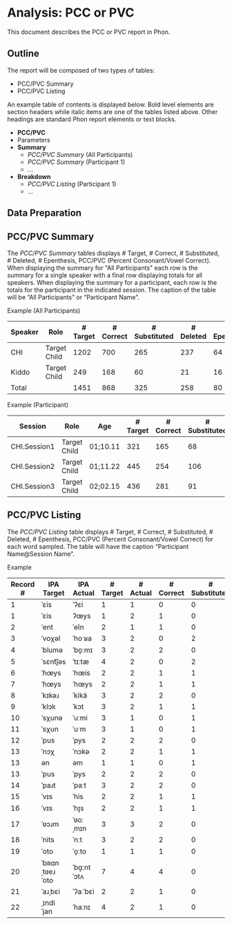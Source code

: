 # Analysis: PCC or PVC

This document describes the PCC or PVC report in Phon.

## Outline

The report will be composed of two types of tables:

 * PCC/PVC Summary
 * PCC/PVC Listing
 
An example table of contents is displayed below. Bold level elements are section headers while italic items are one of the tables listed above.  Other headings are standard Phon report elements or text blocks.

 * **PCC/PVC**
 * Parameters
 * **Summary**
    - *PCC/PVC Summary* (All Participants)
    - *PCC/PVC Summary* (Participant 1)
    - ...
 * **Breakdown**
    - *PCC/PVC Listing* (Participant 1)
    - ...
    
## Data Preparation


    
## PCC/PVC Summary

The *PCC/PVC Summary* tables displays # Target, # Correct, # Substituted, # Deleted, # Epenthesis, PCC/PVC  (Percent Consonant/Vowel Correct).  When displaying the summary for "All Participants" each row is the summary for a single speaker with a final row displaying totals for all speakers. When displaying the summary for a participant, each row is the totals for the participant in the indicated session.  The caption of the table will be “All Participants” or “Participant Name”.

Example (All Participants)

| Speaker | Role | # Target | # Correct | # Substituted | # Deleted | # Epenthesized | PCC |
| --- | --- | --- | --- | --- | --- | --- | --- |
| CHI | Target Child | 1202 | 700 | 265 | 237 | 64 | 55.29 |
| Kiddo | Target Child | 249 | 168 | 60 | 21 | 16 | 63.4 |
| Total |  | 1451 | 868 | 325 | 258 | 80 | 56.69 |

Example (Participant)

| Session | Role | Age | # Target | # Correct | # Substituted | # Deleted | # Epenthesized | PCC |
| --- | --- | --- | --- | --- | --- | --- | --- | --- |
| CHI.Session1 | Target Child | 01;10.11 | 321 | 165 | 68 | 88 | 17 | 48.82 |
| CHI.Session2 | Target Child | 01;11.22 | 445 | 254 | 106 | 85 | 30 | 53.47 |
| CHI.Session3 | Target Child | 02;02.15 | 436 | 281 | 91 | 64 | 17 | 62.03 |

## PCC/PVC Listing

The *PCC/PVC Listing* table displays # Target, # Correct, # Substituted, # Deleted, # Epenthesis, PCC/PVC  (Percent Consonant/Vowel Correct) for each word sampled.  The table will have the caption “Participant Name@Session Name”.

Example

| Record # | IPA Target | IPA Actual | # Target | # Actual | # Correct | # Substituted | # Deleted | # Epenthesized | PCC |
| --- | --- | --- | --- | --- | --- | --- | --- | --- | --- |
| 1 | ˈɛis | ˈʔɛi | 1 | 1 | 0 | 0 | 1 | 1 | 0.0 |
| 1 | ˈɛis | ʔœys | 1 | 2 | 1 | 0 | 0 | 1 | 50.0 |
| 2 | ˈent | ˈeĭn | 2 | 1 | 1 | 0 | 1 | 0 | 50.0 |
| 3 | ˈvoχəl | ˈhoˑʁa | 3 | 2 | 0 | 2 | 1 | 0 | 0.0 |
| 4 | ˈblumə | ˈbo̝ːmɪ | 3 | 2 | 2 | 0 | 1 | 0 | 66.67 |
| 5 | ˈsɛnt͡jəs | ˈtɪːtæ | 4 | 2 | 0 | 2 | 2 | 0 | 0.0 |
| 6 | ˈɦœys | ˈhœis | 2 | 2 | 1 | 1 | 0 | 0 | 50.0 |
| 7 | ˈɦœys | ˈhœys | 2 | 2 | 1 | 1 | 0 | 0 | 50.0 |
| 8 | ˈkɪkəɹ | ˈkikä | 3 | 2 | 2 | 0 | 1 | 0 | 66.67 |
| 9 | ˈklɔk | ˈkɔt | 3 | 2 | 1 | 1 | 1 | 0 | 33.33 |
| 10 | ˈsχunə | ˈuːmi | 3 | 1 | 0 | 1 | 2 | 0 | 0.0 |
| 11 | ˈsχun | ˈuˑm | 3 | 1 | 0 | 1 | 2 | 0 | 0.0 |
| 12 | ˈpus | ˈpys | 2 | 2 | 2 | 0 | 0 | 0 | 100.0 |
| 13 | ˈnɔχ | ˈnɔkə | 2 | 2 | 1 | 1 | 0 | 0 | 50.0 |
| 13 | ən | əm | 1 | 1 | 0 | 1 | 0 | 0 | 0.0 |
| 13 | ˈpus | ˈpys | 2 | 2 | 2 | 0 | 0 | 0 | 100.0 |
| 14 | ˈpaɹt | ˈpaːt | 3 | 2 | 2 | 0 | 1 | 0 | 66.67 |
| 15 | ˈvɪs | ˈhis | 2 | 2 | 1 | 1 | 0 | 0 | 50.0 |
| 16 | ˈvɪs | ˈhɪ̟s | 2 | 2 | 1 | 1 | 0 | 0 | 50.0 |
| 17 | ˈʋɔɹm | ˈʋoːˌmɪn | 3 | 3 | 2 | 0 | 1 | 1 | 50.0 |
| 18 | ˈnits | ˈnːt | 3 | 2 | 2 | 0 | 1 | 0 | 66.67 |
| 19 | ˈoto | ˈo̞ːto | 1 | 1 | 1 | 0 | 0 | 0 | 100.0 |
| 20 | ˈbʀɑnˌtʋeɹˈoto | ˈbɑ̟ːntˈɔtʌ | 7 | 4 | 4 | 0 | 3 | 0 | 57.14 |
| 21 | ˈaɹˌbɛi | ˈʔaːˈbɛi | 2 | 2 | 1 | 0 | 1 | 1 | 33.33 |
| 22 | ˌɪndiˈjan | ˈhaːnɪ | 4 | 2 | 1 | 0 | 3 | 1 | 20.0 |

